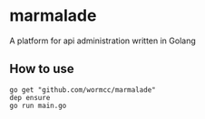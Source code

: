 # marmalade
A platform for api administration written in Golang

## How to use
````
go get "github.com/wormcc/marmalade"
dep ensure
go run main.go    

````
